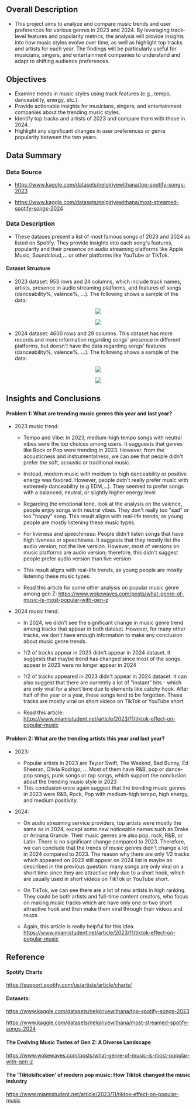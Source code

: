 ## Overall Description

- This project aims to analyze and compare music trends and user preferences for various genres in 2023 and 2024. By leveraging track-level features and popularity metrics, the analysis will provide insights into how music styles evolve over time, as well as highlight top tracks and artists for each year. The findings will be particularly useful for musicians, singers, and entertainment companies to understand and adapt to shifting audience preferences.

## Objectives 

* Examine trends in music styles using track features (e.g., tempo, danceability, energy, etc.).
* Provide actionable insights for musicians, singers, and entertainment companies about the trending music styles.
* Identify top tracks and artists of 2023 and compare them with those in 2024.
* Highlight any significant changes in user preferences or genre popularity between the two years.

## Data Summary

### Data Source

* https://www.kaggle.com/datasets/nelgiriyewithana/top-spotify-songs-2023

* https://www.kaggle.com/datasets/nelgiriyewithana/most-streamed-spotify-songs-2024

### Data Description

* These datases present a list of most famous songs of 2023 and 2024 as listed on Spotify. They provide insights into each song's features, popularity and their presence on audio streaming platforms like Apple Music, Soundcloud,... or other platforms like YouTube or TikTok. 

#### Dataset Structure

* 2023 dataset: 953 rows and 24 columns, which include track names, artists, presence in audio streaming platforms, and features of songs (danceability%, valence%, ...). The following shows a sample of the data:

<p align="center">
    <img src="data/2023_sample1.png"/>
</p>

<p align="center">
    <img src="data/2024_sample2.png"/>
</p>

* 2024 dataset: 4600 rows and 29 columns. This dataset has more records and more information regarding songs' presence in different platforms, but doesn't have the data regarding songs' features (danceability%, valence%, ...). The following shows a sample of the data:

<p align="center">
    <img src="data/2024_sample1.png"/>
</p>

<p align="center">
    <img src="data/2024_sample2.png"/>
</p>

## Insights and Conclusions

#### Problem 1: What are trending music genres this year and last year?
- 2023 music trend:
    + Tempo and Vibe: In 2023, medium-high tempo songs with neutral vibes were the top choices among users. It sugguests that genres like Rock or Pop  were trending in 2023. However, from the acousticness and instrumentalness, we can see that people didn't prefer the soft, acoustic or traditional music.

    + Instead, modern music with meidum to high danceability or positive energy was favored. However, people didn't really prefer music with extremely danceability (e.g EDM,...). They seemed to prefer songs with a balanced, neutral, or slightly higher energy level

    + Regarding the emotional tone, look at the analysis on the valence, people enjoy songs with neutral vibes. They don't really too "sad" or too "happy" song. This result aligns with real-life trends, as young people are mostly listening these music types.

    + For liveness and speechiness: People didn't listen songs that have high liveness or speechiness. It suggests that they mostly list the audio version, not the live version. However, most of versions on music platforms are audio version; therefore, this didn't suggest people prefer audio version than live version

    + This result aligns with real-life trends, as young people are mostly listening these music types.

    + Read this article for some other analysis on popular music genre among gen Z: https://www.wokewaves.com/posts/what-genre-of-music-is-most-popular-with-gen-z

- 2024 music trend:

    + In 2024, we didn't see the significant change in music genre trend among tracks that appear in both dataset. However, for many other tracks, we don't have enough information to make any conclusion about music genre trends.

    + 1/2 of tracks appear in 2023 didn't appear in 2024 dataset. It suggests that maybe trend has changed since most of the songs appear in 2023 were no longer appear in 2024

    + 1/2 of tracks appeared in 2023 didn't appear in 2024 dataset. It can also suggest that there are currently a lot of "instant" hits - which are only viral for a short time due to elements like catchy hook. After half of the year or a year, these songs tend to be forgotten. These tracks are mostly viral on short videos on TikTok or YouTube short.

    + Read this article: https://www.miamistudent.net/article/2023/11/tiktok-effect-on-popular-music

#### Problem 2: What are the trending artists this year and last year?

- 2023:
    + Popular artists in 2023 are Taylor Swift, The Weeknd, Bad Bunny, Ed Sheeran, Olivia Rodrigo, ... Most of them have R&B, pop or dance-pop songs, punk songs or rap songs, which support the conclusion about the trending music style in 2023
    + This conclusion once again suggest that the trending music genres in 2023 were R&B, Rock, Pop with medium-high tempo, high energy, and medium positivity.

- 2024:

    + On audio streaming service providers, top artists were mostly the same as in 2024, except some new noticeable names such as Drake or Arinana Grande. Their music genres are also pop, rock, R&B, or Latin. There is no significant change compared to 2023. Therefore, we can conclude that the trends of music genres didn't change a lot in 2024 compared to 2023. The reason why there are only 1/2 tracks which appeared on 2023 still appear on 2024 list is maybe as described in the previous question: many songs are only viral on a short time since they are attractive only due to a short hook, which are usually used in short videos on TikTok or YouTube short.

    + On TikTok, we can see there are a lot of new artists in high ranking. They could be both artists and full-time content creators, who focus on making music tracks which are have only one or two short attractive hook and then make them viral through their videos and reups.

    + Again, this article is really helpful for this idea. 
    https://www.miamistudent.net/article/2023/11/tiktok-effect-on-popular-music

## Reference

#### Spotify Charts

https://support.spotify.com/us/artists/article/charts/

#### Datasets:

https://www.kaggle.com/datasets/nelgiriyewithana/top-spotify-songs-2023

https://www.kaggle.com/datasets/nelgiriyewithana/most-streamed-spotify-songs-2024

#### The Evolving Music Tastes of Gen Z: A Diverse Landscape
https://www.wokewaves.com/posts/what-genre-of-music-is-most-popular-with-gen-z

#### The ‘Tiktokification’ of modern pop music: How Tiktok changed the music industry
https://www.miamistudent.net/article/2023/11/tiktok-effect-on-popular-music





